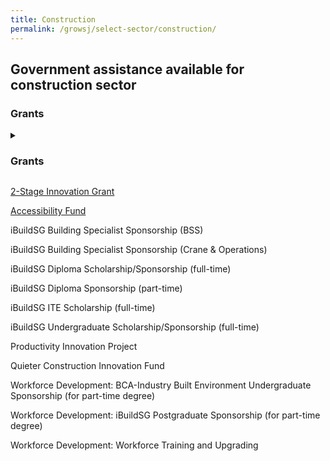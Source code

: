 ```yaml
---
title: Construction
permalink: /growsj/select-sector/construction/
---
```


## Government assistance available for construction sector

### Grants

<details>
<summary><h3>Grants</h3></summary>

+ <a href="https://www1.bca.gov.sg/buildsg/buildsg-transformation-fund/2-stage-innovation-grant" target="_blank">2-Stage Innovation Grant</a>
    + The 2-Stage Innovation Grant (iGrant) is set up to encourage and support the building and construction industry to conduct fast track, Proof-of-Concept (POC) type of R&D projects for subsequent quick deployment in a fast moving Built Environment.
    + This $5 million grant is funded by Ministry of National Development (MND).
+ <a href="https://friendlybuildings.bca.gov.sg/industry-professional-af-about-accessibility-fund.html" target="_blank">Accessibility Fund</a>
    + To promote an accessible built environment, BCA has launched Accessibility Fund that provides grants to building owners for upgrading their existing buildings with essential accessibility features. The Accessibility Fund is only for private buildings built before the implementation of Code on Barrier- Free Accessibility in Buildings-1990. Building owners, lessors who have the ownership right to upgrade the building and lessees who can carry out the upgrading works with the endorsement of the building owners/lessors are eligible to apply for this fund. Each development is eligible for up to two applications and could obtain grant up to S$300,000 per development. The fund will expire in 2021.
    + The fund would co-pay up to 80% of the construction cost of the Basic Accessibility Features cited below:

      * Accessible approach to building;
      * Ramps/lifts for improving accessibility in building’s first storey;
      * Accessible toilet in building’s first storey or entrance level; and
      * Signage for finding way to building’s accessibility features.
</details>

<a href="https://www1.bca.gov.sg/buildsg/buildsg-transformation-fund/2-stage-innovation-grant" target="_blank">2-Stage Innovation Grant</a>

<a href="https://friendlybuildings.bca.gov.sg/industry-professional-af-about-accessibility-fund.html" target="_blank">Accessibility Fund</a>

iBuildSG Building Specialist Sponsorship (BSS)

iBuildSG Building Specialist Sponsorship (Crane & Operations)

iBuildSG Diploma Scholarship/Sponsorship (full-time)

iBuildSG Diploma Sponsorship (part-time)

iBuildSG ITE Scholarship (full-time)

iBuildSG Undergraduate Scholarship/Sponsorship (full-time)

Productivity Innovation Project

Quieter Construction Innovation Fund

Workforce Development: BCA-Industry Built Environment Undergraduate Sponsorship (for part-time degree)

Workforce Development: iBuildSG Postgraduate Sponsorship (for part-time degree)

Workforce Development: Workforce Training and Upgrading
